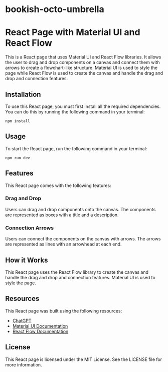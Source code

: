 # bookish-octo-umbrella
# React Page with Material UI and React Flow

This is a React page that uses Material UI and React Flow libraries. It allows the user to drag and drop components on a canvas and connect them with arrows to create a flowchart-like structure. Material UI is used to style the page while React Flow is used to create the canvas and handle the drag and drop and connection features.

## Installation

To use this React page, you must first install all the required dependencies. You can do this by running the following command in your terminal:

```
npm install
```

## Usage

To start the React page, run the following command in your terminal:

```
npm run dev
```

## Features

This React page comes with the following features:

### Drag and Drop

Users can drag and drop components onto the canvas. The components are represented as boxes with a title and a description.

### Connection Arrows

Users can connect the components on the canvas with arrows. The arrows are represented as lines with an arrowhead at each end.

## How it Works

This React page uses the React Flow library to create the canvas and handle the drag and drop and connection features. Material UI is used to style the page.
## Resources

This React page was built using the following resources:

- [ChatGPT](https://openai.com/)
- [Material UI Documentation](https://mui.com/)
- [React Flow Documentation](https://reactflow.dev/)

## License

This React page is licensed under the MIT License. See the LICENSE file for more information.
